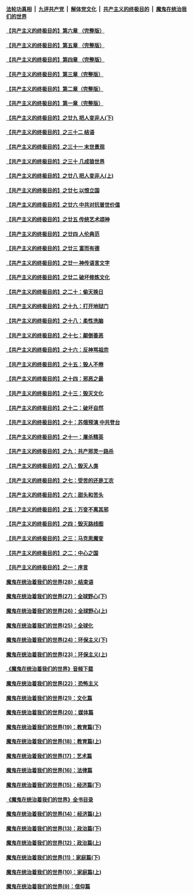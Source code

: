 

####  [法轮功真相](../../../../basic/blob/master/README.md?t=06230002) &nbsp;|&nbsp; [九评共产党](../../../../9ping.md/blob/master/README.md?t=06230002) &nbsp;|&nbsp; [解体党文化](../../../../jtdwh.md/blob/master/README.md?t=06230002)  &nbsp;|&nbsp; [共产主义的终极目的](../../../../gczydzjmd.md/blob/master/README.md?t=06230002) &nbsp;|&nbsp; [魔鬼在统治我们的世界](../../../../mgztzwmdsj.md/blob/master/README.md?t=06230002) 

#### [【共产主义的终极目的】第六章 （完整版）](../pages/nsc422/n11428913.md?t=06230002) 

#### [【共产主义的终极目的】第五章 （完整版）](../pages/nsc422/n11428912.md?t=06230002) 

#### [【共产主义的终极目的】第四章 （完整版）](../pages/nsc422/n11428907.md?t=06230002) 

#### [【共产主义的终极目的】第三章（完整版）](../pages/nsc422/n11428848.md?t=06230002) 

#### [【共产主义的终极目的】第二章（完整版）](../pages/nsc422/n11428831.md?t=06230002) 

#### [【共产主义的终极目的】第一章（完整版）](../pages/nsc422/n11417651.md?t=06230002) 

#### [【共产主义的终极目的】之廿九 把人变非人(下)](../pages/nsc422/n11344140.md?t=06230002) 

#### [【共产主义的终极目的】之三十二 结语](../pages/nsc422/n11360535.md?t=06230002) 

#### [【共产主义的终极目的】之三十一 末世景观](../pages/nsc422/n11351129.md?t=06230002) 

#### [【共产主义的终极目的】之三十 几成狼世界](../pages/nsc422/n11348280.md?t=06230002) 

#### [【共产主义的终极目的】之廿八 把人变非人(上)](../pages/nsc422/n11340492.md?t=06230002) 

#### [【共产主义的终极目的】之廿七 以恨立国](../pages/nsc422/n11336944.md?t=06230002) 

#### [【共产主义的终极目的】之廿六 中共对抗普世价值](../pages/nsc422/n11324785.md?t=06230002) 

#### [【共产主义的终极目的】之廿五 传统艺术颂神](../pages/nsc422/n11296396.md?t=06230002) 

#### [【共产主义的终极目的】之廿四 人伦典范](../pages/nsc422/n11296397.md?t=06230002) 

#### [【共产主义的终极目的】之廿三 富而有德](../pages/nsc422/n11283598.md?t=06230002) 

#### [【共产主义的终极目的】之廿一 神传语言文字](../pages/nsc422/n11263265.md?t=06230002) 

#### [【共产主义的终极目的】之廿二 破坏修炼文化](../pages/nsc422/n11245728.md?t=06230002) 

#### [【共产主义的终极目的】之二十：偷天换日](../pages/nsc422/n11238846.md?t=06230002) 

#### [【共产主义的终极目的】之十九：打开地狱门](../pages/nsc422/n11206376.md?t=06230002) 

#### [【共产主义的终极目的】之十八：柔性洗脑](../pages/nsc422/n11199994.md?t=06230002) 

#### [【共产主义的终极目的】之十七：颠倒善恶](../pages/nsc422/n11179782.md?t=06230002) 

#### [【共产主义的终极目的】之十六：反神骂祖宗](../pages/nsc422/n11166798.md?t=06230002) 

#### [【共产主义的终极目的】之十五：毁人不倦](../pages/nsc422/n11166792.md?t=06230002) 

#### [【共产主义的终极目的】之十四：邪恶之最](../pages/nsc422/n11150249.md?t=06230002) 

#### [【共产主义的终极目的】之十三：毁灭文化](../pages/nsc422/n11135227.md?t=06230002) 

#### [【共产主义的终极目的】之十二：破坏自然](../pages/nsc422/n11135214.md?t=06230002) 

#### [【共产主义的终极目的】之十：苏俄预演 中共登台](../pages/nsc422/n11118424.md?t=06230002) 

#### [【共产主义的终极目的】之十一：屠杀精英](../pages/nsc422/n11118442.md?t=06230002) 

#### [【共产主义的终极目的】之九：共产邪灵一路杀](../pages/nsc422/n11114139.md?t=06230002) 

#### [【共产主义的终极目的】之八：毁灭人类](../pages/nsc422/n11108503.md?t=06230002) 

#### [【共产主义的终极目的】之七：受苦的还是工农](../pages/nsc422/n11101809.md?t=06230002) 

#### [【共产主义的终极目的】之六：甜头和苦头](../pages/nsc422/n11096971.md?t=06230002) 

#### [【共产主义的终极目的】之五：万变不离其邪](../pages/nsc422/n11091285.md?t=06230002) 

#### [【共产主义的终极目的】之四：毁灭路线图](../pages/nsc422/n11086284.md?t=06230002) 

#### [【共产主义的终极目的】之三：马克思魔变](../pages/nsc422/n11061941.md?t=06230002) 

#### [【共产主义的终极目的】之二：中心之国](../pages/nsc422/n11047728.md?t=06230002) 

#### [【共产主义的终极目的】之一：序言](../pages/nsc422/n11086077.md?t=06230002) 

#### [魔鬼在统治着我们的世界(28)：结束语](../pages/nsc422/n10936246.md?t=06230002) 

#### [魔鬼在统治着我们的世界(27)：全球野心(下)](../pages/nsc422/n10928319.md?t=06230002) 

#### [魔鬼在统治着我们的世界(26)：全球野心(上)](../pages/nsc422/n10900318.md?t=06230002) 

#### [魔鬼在统治着我们的世界(25)：全球化](../pages/nsc422/n10788205.md?t=06230002) 

#### [魔鬼在统治着我们的世界(24)：环保主义(下)](../pages/nsc422/n10695307.md?t=06230002) 

#### [魔鬼在统治着我们的世界(23)：环保主义(上)](../pages/nsc422/n10688613.md?t=06230002) 

#### [《魔鬼在统治着我们的世界》音频下载](../pages/nsc422/n10635553.md?t=06230002) 

#### [魔鬼在统治着我们的世界(22)：恐怖主义](../pages/nsc422/n10614727.md?t=06230002) 

#### [魔鬼在统治着我们的世界(21)：文化篇](../pages/nsc422/n10597706.md?t=06230002) 

#### [魔鬼在统治着我们的世界(20)：媒体篇](../pages/nsc422/n10586579.md?t=06230002) 

#### [魔鬼在统治着我们的世界(19)：教育篇(下)](../pages/nsc422/n10564808.md?t=06230002) 

#### [魔鬼在统治着我们的世界(18)：教育篇(上)](../pages/nsc422/n10526970.md?t=06230002) 

#### [魔鬼在统治着我们的世界(17)：艺术篇](../pages/nsc422/n10499093.md?t=06230002) 

#### [魔鬼在统治着我们的世界(16)：法律篇](../pages/nsc422/n10485969.md?t=06230002) 

#### [魔鬼在统治着我们的世界(15)：经济篇(下)](../pages/nsc422/n10469975.md?t=06230002) 

#### [《魔鬼在统治着我们的世界》全书目录](../pages/nsc422/n10464261.md?t=06230002) 

#### [魔鬼在统治着我们的世界(14)：经济篇(上)](../pages/nsc422/n10457370.md?t=06230002) 

#### [魔鬼在统治着我们的世界(13)：政治篇(下)](../pages/nsc422/n10448270.md?t=06230002) 

#### [魔鬼在统治着我们的世界(12)：政治篇(上)](../pages/nsc422/n10444576.md?t=06230002) 

#### [魔鬼在统治着我们的世界(11)：家庭篇(下)](../pages/nsc422/n10440961.md?t=06230002) 

#### [魔鬼在统治着我们的世界(10)：家庭篇(上)](../pages/nsc422/n10435448.md?t=06230002) 

#### [魔鬼在统治着我们的世界(9)：信仰篇](../pages/nsc422/n10432159.md?t=06230002) 

